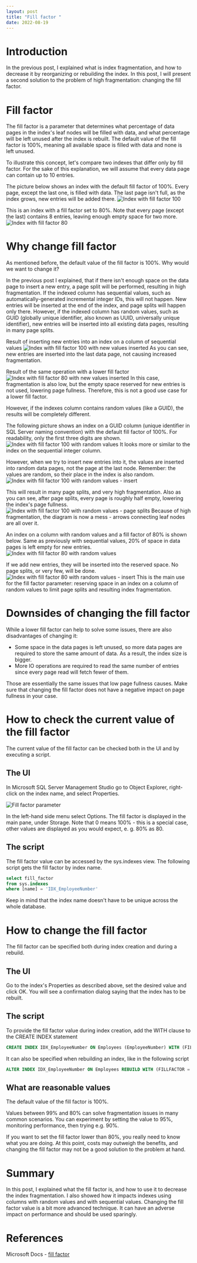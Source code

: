 ```yaml
---
layout: post
title: "Fill factor "
date: 2022-08-19
---
```


# Introduction
In the previous post, I explained what is index fragmentation, and how to decrease it by reorganizing or rebuilding the index. In this post, I will present a second solution to the problem of high fragmentation: changing the fill factor. 

# Fill factor
The fill factor is a parameter that determines what percentage of data pages in the index's leaf nodes will be filled with data, and what percentage will be left unused after the index is rebuilt. The default value of the fill factor is 100%, meaning all available space is filled with data and none is left unused. 

To illustrate this concept, let's compare two indexes that differ only by fill factor. For the sake of this explanation, we will assume that every data page can contain up to 10 entries. 

The picture below shows an index with the default fill factor of 100%. Every page, except the last one, is filled with data. The last page isn't full, as the index grows, new entries will be added there. 
![Index with fill factor 100](/assets/images/2022-08-19/ff100-sequential1.png)

This is an index with a fill factor set to 80%. Note that every page (except the last) contains 8 entries, leaving enough empty space for two more. 
![Index with fill factor 80](/assets/images/2022-08-19/ff80-sequential1.png)


# Why change fill factor
As mentioned before, the default value of the fill factor is 100%. Why would we want to change it? 

In the previous post I explained, that if there isn't enough space on the data page to insert a new entry, a page split will be performed, resulting in high fragmentation. If the indexed column has sequential values, such as automatically-generated incremental integer IDs, this will not happen. New entries will be inserted at the end of the index, and page splits will happen only there. However, if the indexed column has random values, such as GUID (globally unique identifier, also known as UUID, universally unique identifier), new entries will be inserted into all existing data pages, resulting in many page splits. 


Result of inserting new entries into an index on a column of sequential values
![Index with fill factor 100 with new values inserted](/assets/images/2022-08-19/ff100-sequential2.png)
As you can see, new entries are inserted into the last data page, not causing increased fragmentation.


Result of the same operation with a lower fill factor
![Index with fill factor 80 with new values inserted](/assets/images/2022-08-19/ff80-sequential2.png)
In this case, fragmentation is also low, but the empty space reserved for new entries is not used, lowering page fullness. Therefore, this is not a good use case for a lower fill factor. 


However, if the indexes column contains random values (like a GUID), the results will be completely different. 

The following picture shows an index on a GUID column (unique identifier in SQL Server naming convention) with the default fill factor of 100%. For readability, only the first three digits are shown. 
![Index with fill factor 100 with random values](/assets/images/2022-08-19/ff100-random1.png)
It looks more or similar to the index on the sequential integer column. 

However, when we try to insert new entries into it, the values are inserted into random data pages, not the page at the last node. Remember: the values are random, so their place in the index is also random. 
![Index with fill factor 100 with random values - insert](/assets/images/2022-08-19/ff100-random2.png)

This will result in many page splits, and very high fragmentation. Also as you can see, after page splits, every page is roughly half empty, lowering the index's page fullness. 
![Index with fill factor 100 with random values - page splits](/assets/images/2022-08-19/ff100-random3.png)
Because of high fragmentation, the diagram is now a mess - arrows connecting leaf nodes are all over it. 


An index on a column with random values and a fill factor of 80% is shown below. Same as previously with sequential values, 20% of space in data pages is left empty for new entries. 
![Index with fill factor 80 with random values](/assets/images/2022-08-19/ff80-random1.png)

If we add new entries, they will be inserted into the reserved space. No page splits, or very few, will be done. 
![Index with fill factor 80 with random values - insert](/assets/images/2022-08-19/ff80-random2.png)
This is the main use for the fill factor parameter: reserving space in an index on a column of random values to limit page splits and resulting index fragmentation.


# Downsides of changing the fill factor
While a lower fill factor can help to solve some issues, there are also disadvantages of changing it:
- Some space in the data pages is left unused, so more data pages are required to store the same amount of data. As a result, the index size is bigger.
- More IO operations are required to read the same number of entries since every page read will fetch fewer of them. 

Those are essentially the same issues that low page fullness causes. Make sure that changing the fill factor does not have a negative impact on page fullness in your case. 

# How to check the current value of the fill factor
The current value of the fill factor can be checked both in the UI and by executing a script.

## The UI
In Microsoft SQL Server Management Studio go to Object Explorer, right-click on the index name, and select Properties.

![Fill factor parameter](/assets/images/2022-08-19/fill-factor-object-explorer.png)

In the left-hand side menu select Options. The fill factor is displayed in the main pane, under Storage. Note that 0 means 100% - this is a special case, other values are displayed as you would expect, e. g. 80% as 80.

## The script
The fill factor value can be accessed by the sys.indexes view. The following script gets the fill factor by index name.

```sql
select fill_factor
from sys.indexes
where [name] = 'IDX_EmployeeNumber'
```
Keep in mind that the index name doesn't have to be unique across the whole database.


# How to change the fill factor
The fill factor can be specified both during index creation and during a rebuild.

## The UI
Go to the index's Properties as described above, set the desired value and click OK. You will see a confirmation dialog saying that the index has to be rebuilt. 

## The script
To provide the fill factor value during index creation, add the WITH clause to the CREATE INDEX statement

```sql
CREATE INDEX IDX_EmployeeNumber ON Employees (EmployeeNumber) WITH (FILLFACTOR = 80);
```

It can also be specified when rebuilding an index, like in the following script

```sql
ALTER INDEX IDX_EmployeeNumber ON Employees REBUILD WITH (FILLFACTOR = 80);
```

## What are reasonable values
The default value of the fill factor is 100%. 

Values between 99% and 80% can solve fragmentation issues in many common scenarios. You can experiment by setting the value to 95%, monitoring performance, then trying e.g. 90%. 

If you want to set the fill factor lower than 80%, you really need to know what you are doing. At this point, costs may outweigh the benefits, and changing the fill factor may not be a good solution to the problem at hand. 

# Summary
In this post,  I explained what the fill factor is, and how to use it to decrease the index fragmentation. I also showed how it impacts indexes using columns with random values and with sequential values. 
Changing the fill factor value is a bit more advanced technique. It can have an adverse impact on performance and should be used sparingly. 

# References
Microsoft Docs - [fill factor](https://docs.microsoft.com/en-us/sql/relational-databases/indexes/specify-fill-factor-for-an-index?view=sql-server-ver16)

